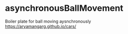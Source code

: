 # asynchronousBallMovement
Boiler plate for ball moving aysnchronously
https://aryamangarg.github.io/cars/
